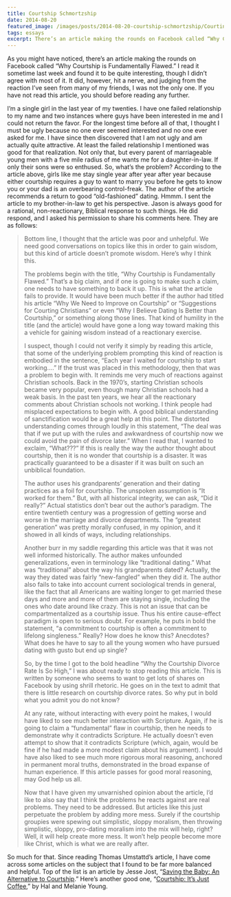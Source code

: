 ```yaml
---
title: Courtship Schmortzship
date: 2014-08-20
featured_image: /images/posts/2014-08-20-courtship-schmortzship/Courting-Couple-at-Midnight.jpeg
tags: essays
excerpt: There’s an article making the rounds on Facebook called “Why Courtship is Fundamentally Flawed.” I read it sometime last week and found it to be quite interesting, though I didn’t agree with most of it. It did, however, hit a nerve, and judging from the reaction I’ve seen from many of my friends, I was not the only one.
---
```


As you might have noticed, there’s an article making the rounds on Facebook called “Why Courtship is Fundamentally Flawed.” I read it sometime last week and found it to be quite interesting, though I didn’t agree with most of it. It did, however, hit a nerve, and judging from the reaction I’ve seen from many of my friends, I was not the only one. If you have not read this article, you should before reading any further. 

I’m a single girl in the last year of my twenties. I have one failed relationship to my name and two instances where guys have been interested in me and I could not return the favor. For the longest time before all of that, I thought I must be ugly because no one ever seemed interested and no one ever asked for me. I have since then discovered that I am not ugly and am actually quite attractive. At least the failed relationship I mentioned was good for that realization. Not only that, but every parent of marriageable young men with a five mile radius of me wants me for a daughter-in-law. If only their sons were so enthused. So, what’s the problem? According to the article above, girls like me stay single year after year after year because either courtship requires a guy to want to marry you before he gets to know you or your dad is an overbearing control-freak. The author of the article recommends a return to good “old-fashioned” dating. Hmmm. I sent the article to my brother-in-law to get his perspective. Jason is always good for a rational, non-reactionary, Biblical response to such things. He did respond, and I asked his permission to share his comments here. They are as follows:

> Bottom line, I thought that the article was poor and unhelpful. We need good conversations on topics like this in order to gain wisdom, but this kind of article doesn’t promote wisdom. Here’s why I think this.
> 
> The problems begin with the title, “Why Courtship is Fundamentally Flawed.” That’s a big claim, and if one is going to make such a claim, one needs to have something to back it up. This is what the article fails to provide. It would have been much better if the author had titled his article “Why We Need to Improve on Courtship” or “Suggestions for Courting Christians” or even “Why I Believe Dating Is Better than Courtship,” or something along those lines. That kind of humility in the title (and the article) would have gone a long way toward making this a vehicle for gaining wisdom instead of a reactionary exercise.
> 
> I suspect, though I could not verify it simply by reading this article, that some of the underlying problem prompting this kind of reaction is embodied in the sentence, “Each year I waited for courtship to start working….” If the trust was placed in this methodology, then that was a problem to begin with. It reminds me very much of reactions against Christian schools. Back in the 1970’s, starting Christian schools became very popular, even though many Christian schools had a weak basis. In the past ten years, we hear all the reactionary comments about Christian schools not working. I think people had misplaced expectations to begin with. A good biblical understanding of sanctification would be a great help at this point. The distorted understanding comes through loudly in this statement, “The deal was that if we put up with the rules and awkwardness of courtship now we could avoid the pain of divorce later.” When I read that, I wanted to exclaim, “What???” If this is really the way the author thought about courtship, then it is no wonder that courtship is a disaster. It was practically guaranteed to be a disaster if it was built on such an unbiblical foundation.
> 
> The author uses his grandparents’ generation and their dating practices as a foil for courtship. The unspoken assumption is “It worked for them.” But, with all historical integrity, we can ask, “Did it really?” Actual statistics don’t bear out the author’s paradigm. The entire twentieth century was a progression of getting worse and worse in the marriage and divorce departments. The “greatest generation” was pretty morally confused, in my opinion, and it showed in all kinds of ways, including relationships.
> 
> Another burr in my saddle regarding this article was that it was not well informed historically. The author makes unfounded generalizations, even in terminology like “traditional dating.” What was “traditional” about the way his grandparents dated? Actually, the way they dated was fairly “new-fangled” when they did it. The author also fails to take into account current sociological trends in general, like the fact that all Americans are waiting longer to get married these days and more and more of them are staying single, including the ones who date around like crazy. This is not an issue that can be compartmentalized as a courtship issue. Thus his entire cause-effect paradigm is open to serious doubt. For example, he puts in bold the statement, “a commitment to courtship is often a commitment to lifelong singleness.” Really? How does he know this? Anecdotes? What does he have to say to all the young women who have pursued dating with gusto but end up single?
> 
> So, by the time I got to the bold headline “Why the Courtship Divorce Rate Is So High,” I was about ready to stop reading this article. This is written by someone who seems to want to get lots of shares on Facebook by using shrill rhetoric. He goes on in the text to admit that there is little research on courtship divorce rates. So why put in bold what you admit you do not know?
> 
> At any rate, without interacting with every point he makes, I would have liked to see much better interaction with Scripture. Again, if he is going to claim a “fundamental” flaw in courtship, then he needs to demonstrate why it contradicts Scripture. He actually doesn’t even attempt to show that it contradicts Scripture (which, again, would be fine if he had made a more modest claim about his argument). I would have also liked to see much more rigorous moral reasoning, anchored in permanent moral truths, demonstrated in the broad expanse of human experience. If this article passes for good moral reasoning, may God help us all.
> 
> Now that I have given my unvarnished opinion about the article, I’d like to also say that I think the problems he reacts against are real problems. They need to be addressed. But articles like this just perpetuate the problem by adding more mess. Surely if the courtship groupies were spewing out simplistic, sloppy moralism, then throwing simplistic, sloppy, pro-dating moralism into the mix will help, right? Well, it will help create more mess. It won’t help people become more like Christ, which is what we are really after.

So much for that. Since reading Thomas Umstattd’s article, I have come across some articles on the subject that I found to be far more balanced and helpful. Top of the list is an article by Jesse Jost, “[Saving the Baby: An Alternative to Courtship](http://web.archive.org/web/20150119115622/http://www.purityandtruth.com/2014/08/14/saving-the-baby-an-alternative-to-courtship/).” Here’s another good one, “[Courtship: It’s Just Coffee](http://web.archive.org/web/20150119115622/http://www.raisingrealmen.com/2014/08/courtship-its-just-coffee/),” by Hal and Melanie Young.